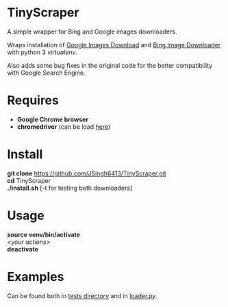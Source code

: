 # TinyScraper
A simple wrapper for Bing and Google images downloaders.

Wraps installation of [Google Images Download](https://github.com/hardikvasa/google-images-download) and [Bing Image Downloader](https://github.com/gurugaurav/bing_image_downloader) with python 3 _virtualenv_. 

Also adds some bug fixes in the original code for the better compatibility with Google Search Engine. 

# Requires
* __Google Chrome browser__
* __chromedriver__ (can be load [here](https://chromedriver.chromium.org/))

# Install
__git clone__ https://github.com/JSingh6413/TinyScraper.git \
__cd__ TinyScraper \
__./install.sh__ [-t for testing both downloaders]

# Usage
__source venv/bin/activate__ \
_\<your actions\>_ \
__deactivate__

# Examples
Can be found both in [tests directory](./tests) and in [loader.py](./loader.py).
